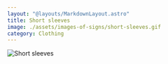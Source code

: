 ```yaml
---
layout: "@layouts/MarkdownLayout.astro"
title: Short sleeves
image: ./assets/images-of-signs/short-sleeves.gif
category: Clothing
---
```


![Short sleeves](@signs/short-sleeves.gif)
